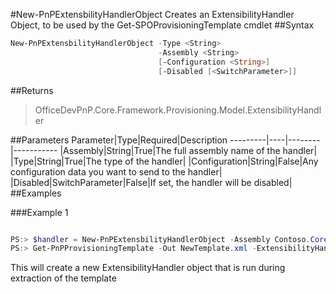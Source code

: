 #New-PnPExtensbilityHandlerObject
Creates an ExtensibilityHandler Object, to be used by the Get-SPOProvisioningTemplate cmdlet
##Syntax
```powershell
New-PnPExtensbilityHandlerObject -Type <String>
                                 -Assembly <String>
                                 [-Configuration <String>]
                                 [-Disabled [<SwitchParameter>]]
```


##Returns
>OfficeDevPnP.Core.Framework.Provisioning.Model.ExtensibilityHandler

##Parameters
Parameter|Type|Required|Description
---------|----|--------|-----------
|Assembly|String|True|The full assembly name of the handler|
|Type|String|True|The type of the handler|
|Configuration|String|False|Any configuration data you want to send to the handler|
|Disabled|SwitchParameter|False|If set, the handler will be disabled|
##Examples

###Example 1
```powershell

PS:> $handler = New-PnPExtensbilityHandlerObject -Assembly Contoso.Core.Handlers -Type Contoso.Core.Handlers.MyExtensibilityHandler
PS:> Get-PnPProvisioningTemplate -Out NewTemplate.xml -ExtensibilityHandlers $handler
```
This will create a new ExtensibilityHandler object that is run during extraction of the template
